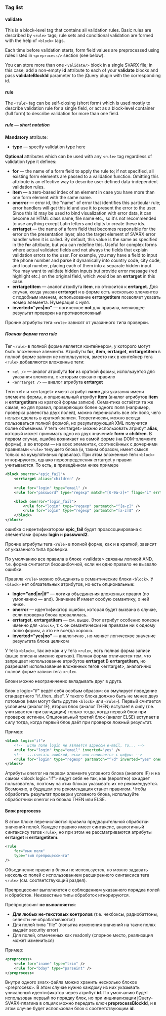 ### Tag list ###
#### validate ####
This is a block-level tag that contains all validation rules.
Basic rules are described by `<rule>` tags; rule sets and conditional validation are formed with the help of `<block>` tags.

Each time before validation starts, form field values are preprocessed using rules listed in `<preprocess/>` section (see below).

You can store more than one `<validate/>` block in a single SVARX file; in this case, add a non-empty **id** attribute to each of your **validate** blocks and pass **validateBlockId** parameter to the jQuery plugin with the corresponding id.

#### rule ####
The `<rule>` tag can be self-closing (short form) which is used mostly to describe validation rule for a single field, or act as a block-level container (full form) to describe validation for more than one field.

##### rule — short notation #####
**Mandatory** attribute:

* **type** — specify validation type here

**Optional** attributes which can be used with any `<rule>` tag regardless of validation type it defines:

* **for** — the name of a form field to apply the rule to; if not specified, all existing form elements are passed to a validation function. Omitting this attribute is an effective way to describe user defined data-independent validation rules.
* **item** — a zero-based index of an element in case you have more than one form element with the same name.
* **onerror** — error id, the "name" of error that identifies this particular rule; error handlers will get this id and use it to present the error to the user. Since this id may be used to bind visualization with error data, it can become an HTML class name, file name etc., so it's not recommended to use anything except Latin letters and digits to create these ids.
* **errtarget** — the name of a form field that becomes responsible for the error on the presentation layer, also the target element of SVARX error handler when it is called. By default, this value is the same as specified in the **for** attribute, but you can redefine this. Useful for complex forms where actual validated fields and not always the fields that explain validation errors to the user. For example, you may have a field to input the phone number and parse it dynamically into country code, city code, and local number, placing each of them into a separate hidden input. You may want to validate hidden inputs but provide error message (red highlight etc.) on the original field, which would be an **errtarget** in this case.  
* **errtargetitem** — аналог атрибута **item**, но относится к **errtarget**. Для случая, когда указан **errtarget** и в форме есть несколько элементов с подобным именем, использование **errtargetitem** позволяет указать номер элемента. Нумерация с нуля.
* **inverted="yes|no"** — логическое **not** для правила, меняющее результат проверки на противоположный

Прочие атрибуты тега `<rule>` зависят от указанного типа проверки.

##### Полная форма тега rule #####
Тег `<rule>` в полной форме является контейнером, у которого могут быть вложенные элементы.
Атрибуты **for**, **item**, **errtarget**, **errtargetitem** в полной форме записи не используются, вместо них в контейнер тега `<rule>` добавляются вложенные теги:

* `<el />` — аналог атрибута **for** из краткой формы, используется для указания элемента, с которым связано правило
* `<errtarget />` — аналог атрибута **errtarget**

Теги &lt;el&gt; и &lt;errtarget&gt; имеют атрибут **name** для указания имени элемента формы, и опциональный атрибут **item** (аналог атрибутов **item** и **errtargetitem** из краткой формы записи). Семантика остаётся та же самая, но для правил, проверяющих более одного поля (например, проверка равенства двух полей), можно перечислить все эти поля, чего нельзя сделать в краткой записи. Теоретически, можно всегда пользоваться полной формой, но результирующий XML получится более объёмным.
У тега &lt;errtarget&gt; можно использовать атрибут **alias**, который может принимать одно из двух значений: **form** и **children**.
В первом случае, ошибка возникает на самой форме (на DOM-элементе формы), а во втором — на всех элементах, соотнесённых с дочерними правилами `<rule>` текущего блока (и, таким образом, имеет смысл только на кумулятивных правилах).
При этом вложенные теги `<block>` игнорируются, однако переопределения errtarget у правил учитываются.
То есть, в приведённом ниже примере

```xml
<block onerror="epic_fail">
    <errtarget alias="children" />
    
    <rule for="login" type="email" />
    <rule for="password" type="regexp" match="[0-9a-z]+" flags="i" errtarget="password2" />

    <block onerror="login_fail">
        <rule for="login" type="regexp" partmatch="^[a-z]" />
        <rule for="login" type="regexp" partmatch="[a-z]$" />
    </block>
</block>
```
ошибка с идентификатором **epic_fail** будет проассоциирована с элементами формы **login** и **password2**.

Прочие атрибуты тега `<rule>` в полной форме, как и в краткой, зависят от указанного типа проверки.

По умолчанию все правила в блоке &lt;validate&gt; связаны логикой AND, т.е. форма считается безошибочной, если ни одно правило не вызвало ошибки.

Правила `<rule>` можно объединять в семантические блоки `<block>`. У `<block>` нет обязательных атрибутов, но есть опциональные:

* **logic="and|or|if"** — логика объединения вложенных правил <rule> (по умолчанию — and). Значение **if** имеет особую семантику, о ней ниже.
* **onerror**  — идентификатор ошибки, которая будет вызвана в случае, если проверка блока провалилась.
* **errtarget**, **errtargetitem** — см. выше. Этот атрибут особенно полезен именно для `<block>`, т.к. он семантически не привязан ни к одному полю формы, а это не всегда хорошо.
* **inverted="yes|no"**  — аналогично <rule>, но меняет логическое значение результата блока целиком 

У тега `<block>`, так же как и у тега `<rule>`, есть полная форма записи (выше описана именно краткая). Полная форма отличается тем, что запрещает использование атрибутов **errtarget** B **errtargetitem**, но разрешает использование вложенных тегов &lt;errtarget&gt;, аналогично полной форме записи тега `<rule>`.

Блоки можно неограниченно вкладывать друг в друга.

Блок с logic="if" ведёт себя особым образом: он эмулирует поведение стандартного "if..then..else". У такого блока должно быть не менее двух потомков (ими могут быть другие `<block>` или `<rule>`). Первый считается условием (аналог IF), второй блок (аналог THEN) вступает в силу (т.е. учитывается при валидации) только тогда, когда первый блок при проверке истинен. Опциональный третий блок (аналог ELSE) вступает в силу тогда, когда первый блок даёт при проверке ложный результат.

Пример:

```xml
<block logic="if">
    <!--  Если поле login не является адресом e-mail, то... -->
    <rule for="login" type="email" inverted="yes" />
    <!--  ...считать ошибкой, если оно начинается с цифры: -->
    <rule for="login" type="regexp" partmatch="^\d" inverted="yes" onerror="login_start_digit" />
</block>
```

Атрибуты onerror на первом элементе условного блока (аналоге IF) и на самом &lt;block logic=&quot;if&quot;&gt; ведут себя не так, как (вероятно) ожидает пользователь, поэтому на этих блоках указывать их не рекомендуется. Возможно, в будущем эта рекомендация станет правилом. Чтобы обработать результат проверки условного блока, используйте обработчики onerror на блоках THEN или ELSE.

#### Блок preprocess ####
В этом блоке перечисляются правила предварительной обработки значений полей. Каждое правило имеет синтаксис, аналогичный синтаксису тегов `<rule>`, но при этом не рассматриваются атрибуты **errtarget** и **errtargetitem**.


```xml
<rule
    for="имя поля"
    type="тип препроцессинга"
/>

```
Объединение правил в блоки не используется, но можно задавать несколько полей с использованием расширенного синтаксиса тега `<rule>` (см. соответствующий раздел).

Препроцессинг выполняется с соблюдением указанного порядка полей и обработок.
Неизвестные типы обработок игнорируются.

Препроцессинг **не выполняется**:

* **Для любых не-текстовых контролов** (т.е. чекбоксы, радиобаттоны, селекты не обрабатываются)
* Для полей типа "file" (попытка изменения значений на таких полях выдаёт security error)
* Для полей, отмеченных как readonly (спорное место, реализация может измениться)

Пример:

```xml
<preprocess>
    <rule for="iname" type="trim" />
    <rule for="bday" type="parseint" />
</preprocess>

```

Внутри одного svarx-файла можно хранить несколько блоков &lt;preprocess&gt;. В этом случае нужно каждому из них указывать уникальный идентификатор через атрибут **id**.
По умолчанию будет использован первый по порядку блок, но при инцииализации jQuery-SVARX-плагина в опциях можно передать ключ **preprocessBlockId**, и в этом случае будет использован блок с соответствующим **id**.
